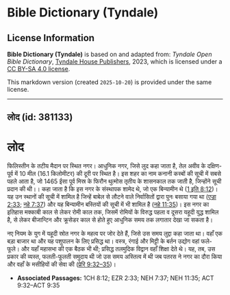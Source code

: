 # Bible Dictionary (Tyndale)

## License Information

**Bible Dictionary (Tyndale)** is based on and adapted from: _Tyndale Open Bible Dictionary_, [Tyndale House Publishers](https://tyndaleopenresources.com/), 2023, which is licensed under a [CC BY-SA 4.0 license](https://creativecommons.org/licenses/by-sa/4.0/legalcode.en).

This markdown version (created `2025-10-20`) is provided under the same license.



--------------------------------

## लोद (id: 381133)

लोद
===

फिलिस्तीन के तटीय मैदान पर स्थित नगर। आधुनिक नगर, जिसे लुद कहा जाता है, तेल अवीव के दक्षिण\-पूर्व में 10 मील (16\.1 किलोमीटर) की दूरी पर स्थित है। इस शहर का नाम कनानी कस्बों की सूची में सबसे पहले आता है, जो 1465 ईसा पूर्व मिस्र के फिरौन थुत्मोस तृतीय के शासनकाल तक जाती है, जिन्होंने सूची प्रदान की थी।। कहा जाता है कि इस नगर के संस्थापक शामेद थे, जो एक बिन्यामीन थे ([1 इति 8:12](https://ref.ly/1Chr8:12))। यह उन स्थानों की सूची में शामिल है जिन्हें बाबेल से लौटने वाले निर्वासितों द्वारा पुनः बसाया गया था ([एज्रा 2:33](https://ref.ly/Ezra2:33); [नहे 7:37](https://ref.ly/Neh7:37)) और यह बिन्यामीन बस्तियों की सूची में भी शामिल है ([नहे 11:35](https://ref.ly/Neh11:35))। इस नगर का इतिहास मक्काबी काल से लेकर रोमी काल तक, जिसमें रोमियों के विरुद्ध पहला व दूसरा यहूदी युद्ध शामिल है, से लेकर बीजान्टिन और क्रूसेडर काल से होते हुए आधुनिक समय तक लगातार देखा जा सकता है। 

नए नियम के युग में यहूदी स्रोत नगर के महत्व पर जोर देते हैं, जिसे उस समय लुद्दा कहा जाता था। वहाँ एक बड़ा बाजार था और यह पशुपालन के लिए प्रसिद्ध था। वस्त्र, रंगाई और मिट्टी के बर्तन उद्योग वहां फले\-फूले। और यहाँ महासभा की एक बैठक भी थी; प्रसिद्ध तलमुदिक विद्वान वहाँ शिक्षा देते थे। यह, तब, उस प्रकार की व्यस्त, फलती\-फूलती समुदाय थी जो उस समय अस्तित्व में थी जब पतरस ने नगर का दौरा किया और वहाँ के मसीहियों की सेवा की ([प्रेरि 9:32–35](https://ref.ly/Acts9:32-Acts9:35))।

* **Associated Passages:** 1CH 8:12; EZR 2:33; NEH 7:37; NEH 11:35; ACT 9:32–ACT 9:35

